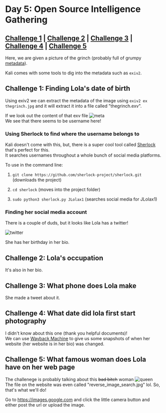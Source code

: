 # Day 5: Open Source Intelligence Gathering

## [Challenge 1](#challenge-1-finding-lolas-date-of-birth) | [Challenge 2](#challenge-2-lolas-occupation) | [Challenge 3](#challenge-3-what-phone-does-lola-make) | [Challenge 4](#challenge-4-what-date-did-lola-first-start-photography) | [Challenge 5](#challenge-5-what-famous-woman-does-lola-have-on-her-web-page)

Here, we are given a picture of the grinch (probably full of grumpy [metadata](https://en.wikipedia.org/wiki/Metadata)).

Kali comes with some tools to dig into the metadata such as `exiv2`.

## Challenge 1: Finding Lola's date of birth

Using exiv2 we can extract the metadata of the image using `exiv2 ex thegrinch.jpg` and it will extract it into a file called "thegrinch.exv".

If we look out the content of that exv file
![meta](https://i.imgur.com/ihJRvld.png)\
We see that there seems to be username here!

### Using Sherlock to find where the username belongs to

Kali doesn't come with this, but, there is a super cool tool called [Sherlock](https://github.com/sherlock-project/sherlock) that's perfect for this.\
It searches usernames throughout a whole bunch of social media platforms.

To use in the command line:

1. `git clone https://github.com/sherlock-project/sherlock.git` (downloads the project)

2. `cd sherlock` (moves into the project folder)

3. `sudo python3 sherlock.py JLolax1` (searches social media for JLolax1)

### Finding her social media account

There is a couple of duds, but it looks like Lola has a twitter!

![twitter](https://i.imgur.com/bLLhMTo.png)

She has her birthday in her bio.

## Challenge 2: Lola's occupation

It's also in her bio.

## Challenge 3: What phone does Lola make

She made a tweet about it.

## Challenge 4: What date did lola first start photography

I didn't know about this one (thank you helpful documents)!\
We can use [Wayback Machine](https://web.archive.org) to give us some snapshots of when her website (her website is in her bio) was changed.

## Challenge 5: What famous woman does Lola have on her web page

The challenege is probably talking about this ~~bad bitch~~ woman
![queen](https://lolajohnson1998.files.wordpress.com/2019/10/reverse_image_search.jpg)\
The file on the website was even called "reverse_image_search.jpg" lol. So, that's what we'll do!

Go to https://images.google.com and click the little camera button and either post the url or upload the image.
